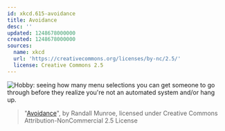 ```yaml
---
id: xkcd.615-avoidance
title: Avoidance
desc: ''
updated: 1248678000000
created: 1248678000000
sources:
  name: xkcd
  url: 'https://creativecommons.org/licenses/by-nc/2.5/'
  license: Creative Commons 2.5
---
```

![Hobby: seeing how many menu selections you can get someone to go through before they realize you're not an automated system and/or hang up.](https://imgs.xkcd.com/comics/avoidance.png)
> "[Avoidance](https://xkcd.com/615/)", by Randall Munroe, licensed under Creative Commons Attribution-NonCommercial 2.5 License
